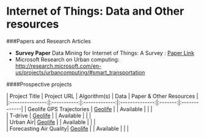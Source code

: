 
Internet of Things: Data and Other resources
=======

###Papers and Research Articles
* **Survey Paper**  Data Mining for Internet of Things: A Survey : [Paper Link](http://mbanat.net/Data%20Mining%20for%20Internet%20of%20Things.pdf)
* Microsoft Research on Urban computing: http://research.microsoft.com/en-us/projects/urbancomputing/#smart_transportation


####Prospective projects

| Project Title     | Project URL  | Algorithm(s) |  Data | Paper & Other Resources |
|:---------------:|:-----------:|:-------------:|:--------------:|:-------:|:-------------|
| Geolife GPS Trajectories | [Geolife](http://research.microsoft.com/en-us/downloads/b16d359d-d164-469e-9fd4-daa38f2b2e13/)  |  | Available |  |  |    
| T-drive | [Geolife](http://research.microsoft.com/en-us/downloads/b16d359d-d164-469e-9fd4-daa38f2b2e13/)  |  | Available |  |  |    
| Urban Air| [Geolife](http://research.microsoft.com/en-us/downloads/b16d359d-d164-469e-9fd4-daa38f2b2e13/)  |  | Available |  |  |    
| Forecasting Air Quality| [Geolife](http://research.microsoft.com/en-us/downloads/b16d359d-d164-469e-9fd4-daa38f2b2e13/)  |  | Available |  |  |    

